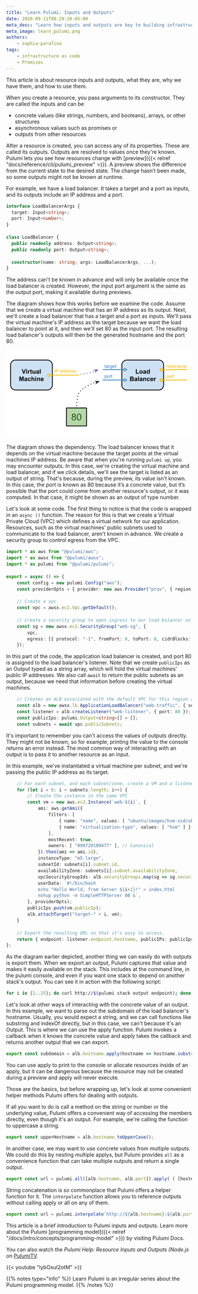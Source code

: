 ```yaml
---
title: "Learn Pulumi: Inputs and Outputs"
date: 2020-09-11T08:29:28-05:00
meta_desc: "Learn how inputs and outputs are key to building infrastructure with code."
meta_image: learn_pulumi.png
authors:
    - sophia-parafina
tags:
    - infrastructure as code
    - Promises
---
```


This article is about resource inputs and outputs, what they are, why we have them, and how to use them.

<!--more-->

When you create a resource, you pass arguments to its constructor. They are called the inputs and can be

- concrete values (like strings, numbers, and booleans), arrays, or other structures
- asynchronous values such as promises or
- outputs from other resources

After a resource is created, you can access any of its properties. These are called its outputs. Outputs are resolved to values once they're known. Pulumi lets you see how resources change with [preview]({{< relref "docs/reference/cli/pulumi_preview" >}}). A preview shows the difference from the current state to the desired state. The change hasn’t been made, so some outputs might not be known at runtime.

For example, we have a load balancer. It takes a target and a port as inputs, and its outputs include an IP address and a port.

```typescript
interface LoadBalancerArgs {
  target: Input<string>;
  port: Input<number>;
}

class LoadBalancer {
  public readonly address: Output<string>;
  public readonly port: Output<string>;

  constructor(name: string; args: LoadBalancerArgs, ...);
}
```

The address can't be known in advance and will only be available once the load balancer is created. However, the input port argument is the same as the output port, making it available during previews.

The diagram shows how this works before we examine the code. Assume that we create a virtual machine that has an IP address as its output.  Next, we'll create a load balancer that has a target and a port as inputs. We'll pass the virtual machine's IP address as the target because we want the load balancer to point at it, and then we'll set 80 as the input port. The resulting load balancer's outputs will then be the generated hostname and the port 80.

![Load balancer example](i_o-example.png)

The diagram shows the dependency. The load balancer knows that it depends on the virtual machine because the target points at the virtual machines IP address. Be aware that when you're running `pulumi up`, you may encounter outputs. In this case, we're creating
the virtual machine and load balancer, and if we click details, we'll see the target is listed as an output of string. That's because, during the preview, its value isn't known. In this case, the port is known as 80 because it’s a concrete value, but it’s possible that the port could come from another resource's output, or it was computed. In that case, it might be shown as an output of type number.

Let's look at some code. The first thing to notice is that the code is wrapped in an `async ()` function. The reason for this is that we create a Virtual Private Cloud (VPC) which defines a virtual network for our application.  Resources, such as the virtual machines' public subnets used to communicate to the load balancer, aren’t known in advance. We create a security group to control egress from the VPC.

```typescript
import * as aws from "@pulumi/aws";
import * as awsx from "@pulumi/awsx";
import * as pulumi from "@pulumi/pulumi";

export = async () => {
    const config = new pulumi.Config("aws");
    const providerOpts = { provider: new aws.Provider("prov", { region: <aws.Region>config.require("region") }) };

    // Create a vpc
    const vpc = awsx.ec2.Vpc.getDefault();

    // Create a security group to open ingress to our load balancer on port 80, and egress out of the VPC.
    const sg = new awsx.ec2.SecurityGroup("web-sg", {
        vpc,
        egress: [{ protocol: "-1", fromPort: 0, toPort: 0, cidrBlocks: [ "0.0.0.0/0" ] }],
    });
```

In this part of the code, the application load balancer is created, and port 80 is assigned to the load balancer's listener. Note that we create `publicIps` as an Output typed as a string array, which will hold the virtual machines' public IP addresses. We also call `await` to return the public subnets as an output, because we need that information before creating the virtual machines.

```typescript
    // Creates an ALB associated with the default VPC for this region and listen on port 80.
    const alb = new awsx.lb.ApplicationLoadBalancer("web-traffic", { securityGroups: [ sg ] });
    const listener = alb.createListener("web-listener", { port: 80 });
    const publicIps: pulumi.Output<string>[] = [];
    const subnets = await vpc.publicSubnets;
```

It's important to remember you can't access the values of outputs directly. They might not be known, so for example, printing the value to the console returns an error instead. The most common way of interacting with an output is to pass it to another resource as an input.

In this example,  we've instantiated a virtual machine per subnet, and we're passing the public IP address as its target.

```typescript
    // For each subnet, and each subnet/zone, create a VM and a listener.
    for (let i = 0; i < subnets.length; i++) {
        // Create the instance in the same VPC
        const vm = new aws.ec2.Instance(`web-${i}`, {
            ami: aws.getAmi({
                filters: [
                    { name: "name", values: [ "ubuntu/images/hvm-ssd/ubuntu-trusty-14.04-amd64-server-*" ] },
                    { name: "virtualization-type", values: [ "hvm" ] },
                ],
                mostRecent: true,
                owners: [ "099720109477" ], // Canonical
            }).then(ami => ami.id),
            instanceType: "m5.large",
            subnetId: subnets[i].subnet.id,
            availabilityZone: subnets[i].subnet.availabilityZone,
            vpcSecurityGroupIds: alb.securityGroups.map(sg => sg.securityGroup.id),
            userData: `#!/bin/bash
            echo "Hello World, from Server ${i+1}!" > index.html
            nohup python -m SimpleHTTPServer 80 &`,
        }, providerOpts);
        publicIps.push(vm.publicIp);
        alb.attachTarget("target-" + i, vm);
    }

    // Export the resulting URL so that it's easy to access.
    return { endpoint: listener.endpoint.hostname, publicIPs: publicIps  };
};
```

As the diagram earlier depicted, another thing we can easily do with outputs is export them. When we export an output, Pulumi captures that value and makes it easily available on the stack. This includes at the command line, in the pulumi console, and even if you want one stack to depend on another stack's output. You can see it in action with the following script:

```bash
for i in {1..25}; do curl http://$(pulumi stack output endpoint); done
```

Let's look at other ways of interacting with the concrete value of an output. In this example, we want to parse out the subdomain of the load balancer's hostname. Usually, you would expect a string, and we can call functions like substring and indexOf directly, but in this case, we can't because it's an Output. This is where we can use the apply function. Pulumi invokes a callback when it knows the concrete value and apply takes the callback and returns another output that we can export.

```typescript
export const subdomain = alb.hostname.apply(hostname => hostname.substring(0, indexOf(".")));
```

You can use apply to print to the console or allocate resources inside of an apply, but it can be dangerous because the resource may not be created during a preview and apply will never execute.

Those are the basics, but before wrapping up, let's look at some convenient helper methods Pulumi offers for dealing with outputs.

If all you want to do is call a method on the string or number or the underlying value, Pulumi offers a convenient way of accessing the members directly, even though it's an output. For example, we're calling the function to uppercase a string.

```typescript
export const upperHostname = alb.hostname.toUpperCase();
```

In another case, we may want to use concrete values from multiple outputs. We could do this by nesting multiple applys, but Pulumi provides `all` as a convenience function that can take multiple outputs and return a single output.

```typescript
export const url = pulumi.all([alb.hostname, alb.port]).apply( ( [hostname, port]) =>  `http://${hostname}:${port}` );
```

String concatenation is so commonplace that Pulumi offers a helper function for it. The `interpolate` function allows you to reference outputs without calling apply or all on any of
them.

``` typescript
export const url = pulumi.interpolate`http://${alb.hostname}:${alb.port}`;
```

This article is a brief introduction to Pulumi inputs and outputs. Learn more about the Pulumi [programming model]({{< relref "/docs/intro/concepts/programming-model" >}}) by visiting Pulumi Docs.

You can also watch the *Pulumi Help: Resource Inputs and Outputs (Node.js* on [PulumiTV](https://www.youtube.com/c/PulumiTV/).

{{< youtube "lybOxul2otM" >}}

{{% notes type="info" %}}
Learn Pulumi is an irregular series about the Pulumi programming model.
{{% /notes %}}
